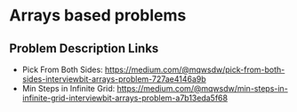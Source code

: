 # Arrays based problems

## Problem Description Links
  * Pick From Both Sides: https://medium.com/@mqwsdw/pick-from-both-sides-interviewbit-arrays-problem-727ae4146a9b
  * Min Steps in Infinite Grid: https://medium.com/@mqwsdw/min-steps-in-infinite-grid-interviewbit-arrays-problem-a7b13eda5f68
